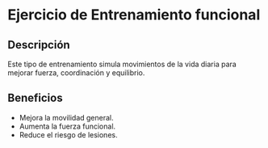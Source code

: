 # Ejercicio de Entrenamiento funcional

## Descripción
Este tipo de entrenamiento simula movimientos de la vida diaria para mejorar fuerza, coordinación y equilibrio.

## Beneficios
- Mejora la movilidad general.
- Aumenta la fuerza funcional.
- Reduce el riesgo de lesiones.